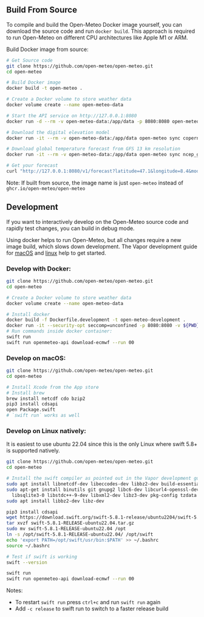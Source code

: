 ## Build From Source
To compile and build the Open-Meteo Docker image yourself, you can download the source code and run `docker build`. This approach is required to run Open-Meteo on different CPU architectures like Apple M1 or ARM.

Build Docker image from source:

```bash
# Get Source code
git clone https://github.com/open-meteo/open-meteo.git
cd open-meteo

# Build Docker image
docker build -t open-meteo .

# Create a Docker volume to store weather data
docker volume create --name open-meteo-data

# Start the API service on http://127.0.0.1:8080
docker run -d --rm -v open-meteo-data:/app/data -p 8080:8080 open-meteo

# Download the digital elevation model
docker run -it --rm -v open-meteo-data:/app/data open-meteo sync copernicus_dem90 static

# Download global temperature forecast from GFS 13 km resolution 
docker run -it --rm -v open-meteo-data:/app/data open-meteo sync ncep_gfs013 temperature_2m --past-days 3

# Get your forecast
curl "http://127.0.0.1:8080/v1/forecast?latitude=47.1&longitude=8.4&models=gfs_global&hourly=temperature_2m"
```

Note: If built from source, the image name is just `open-meteo` instead of `ghcr.io/open-meteo/open-meteo`


## Development
If you want to interactively develop on the Open-Meteo source code and rapidly test changes, you can build in debug mode.

Using docker helps to run Open-Meteo, but all changes require a new image build, which slows down development. The Vapor development guide for [macOS](https://docs.vapor.codes/install/macos/) and [linux](https://docs.vapor.codes/install/linux/) help to get started.

### Develop with Docker:
```bash
git clone https://github.com/open-meteo/open-meteo.git
cd open-meteo

# Create a Docker volume to store weather data
docker volume create --name open-meteo-data

# Install docker
docker build -f Dockerfile.development -t open-meteo-development .
docker run -it --security-opt seccomp=unconfined -p 8080:8080 -v ${PWD}:/app -v open-meteo-data:/app/data -t open-meteo-development /bin/bash
# Run commands inside docker container:
swift run
swift run openmeteo-api download-ecmwf --run 00
```

### Develop on macOS:
```bash
git clone https://github.com/open-meteo/open-meteo.git
cd open-meteo

# Install Xcode from the App store
# Install brew
brew install netcdf cdo bzip2
pip3 install cdsapi
open Package.swift
# `swift run` works as well
```


### Develop on Linux natively:

It is easiest to use ubuntu 22.04 since this is the only Linux where swift 5.8+ is supported natively.
```bash
git clone https://github.com/open-meteo/open-meteo.git
cd open-meteo

# Install the swift compiler as pointed out in the Vapor development guide
sudo apt install libnetcdf-dev libeccodes-dev libbz2-dev build-essential cdo python3-pip curl
sudo apt-get install binutils git gnupg2 libc6-dev libcurl4-openssl-dev libedit2 libgcc-9-dev libpython3.8 \
  libsqlite3-0 libstdc++-9-dev libxml2-dev libz3-dev pkg-config tzdata unzip zlib1g-dev
sudo apt install libbz2-dev libz-dev

pip3 install cdsapi
wget https://download.swift.org/swift-5.8.1-release/ubuntu2204/swift-5.8.1-RELEASE/swift-5.8.1-RELEASE-ubuntu22.04.tar.gz
tar xvzf swift-5.8.1-RELEASE-ubuntu22.04.tar.gz
sudo mv swift-5.8.1-RELEASE-ubuntu22.04 /opt
ln -s /opt/swift-5.8.1-RELEASE-ubuntu22.04/ /opt/swift
echo 'export PATH=/opt/swift/usr/bin:$PATH' >> ~/.bashrc
source ~/.bashrc

# Test if swift is working
swift --version

swift run
swift run openmeteo-api download-ecmwf --run 00
```

Notes: 
- To restart `swift run` press `ctrl+c` and run `swift run` again
- Add `-c release` to swift run to switch to a faster release build
